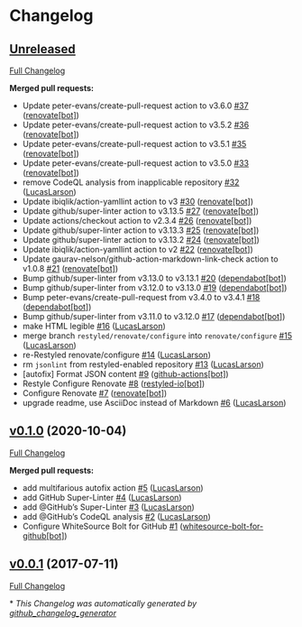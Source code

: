 # Changelog

## [Unreleased](https://github.com/LucasLarson/LucasLarson.github.io/tree/HEAD)

[Full Changelog](https://github.com/LucasLarson/LucasLarson.github.io/compare/v0.1.0...HEAD)

**Merged pull requests:**

- Update peter-evans/create-pull-request action to v3.6.0 [\#37](https://github.com/LucasLarson/LucasLarson.github.io/pull/37) ([renovate[bot]](https://github.com/apps/renovate))
- Update peter-evans/create-pull-request action to v3.5.2 [\#36](https://github.com/LucasLarson/LucasLarson.github.io/pull/36) ([renovate[bot]](https://github.com/apps/renovate))
- Update peter-evans/create-pull-request action to v3.5.1 [\#35](https://github.com/LucasLarson/LucasLarson.github.io/pull/35) ([renovate[bot]](https://github.com/apps/renovate))
- Update peter-evans/create-pull-request action to v3.5.0 [\#33](https://github.com/LucasLarson/LucasLarson.github.io/pull/33) ([renovate[bot]](https://github.com/apps/renovate))
- remove CodeQL analysis from inapplicable repository [\#32](https://github.com/LucasLarson/LucasLarson.github.io/pull/32) ([LucasLarson](https://github.com/LucasLarson))
- Update ibiqlik/action-yamllint action to v3 [\#30](https://github.com/LucasLarson/LucasLarson.github.io/pull/30) ([renovate[bot]](https://github.com/apps/renovate))
- Update github/super-linter action to v3.13.5 [\#27](https://github.com/LucasLarson/LucasLarson.github.io/pull/27) ([renovate[bot]](https://github.com/apps/renovate))
- Update actions/checkout action to v2.3.4 [\#26](https://github.com/LucasLarson/LucasLarson.github.io/pull/26) ([renovate[bot]](https://github.com/apps/renovate))
- Update github/super-linter action to v3.13.3 [\#25](https://github.com/LucasLarson/LucasLarson.github.io/pull/25) ([renovate[bot]](https://github.com/apps/renovate))
- Update github/super-linter action to v3.13.2 [\#24](https://github.com/LucasLarson/LucasLarson.github.io/pull/24) ([renovate[bot]](https://github.com/apps/renovate))
- Update ibiqlik/action-yamllint action to v2 [\#22](https://github.com/LucasLarson/LucasLarson.github.io/pull/22) ([renovate[bot]](https://github.com/apps/renovate))
- Update gaurav-nelson/github-action-markdown-link-check action to v1.0.8 [\#21](https://github.com/LucasLarson/LucasLarson.github.io/pull/21) ([renovate[bot]](https://github.com/apps/renovate))
- Bump github/super-linter from v3.13.0 to v3.13.1 [\#20](https://github.com/LucasLarson/LucasLarson.github.io/pull/20) ([dependabot[bot]](https://github.com/apps/dependabot))
- Bump github/super-linter from v3.12.0 to v3.13.0 [\#19](https://github.com/LucasLarson/LucasLarson.github.io/pull/19) ([dependabot[bot]](https://github.com/apps/dependabot))
- Bump peter-evans/create-pull-request from v3.4.0 to v3.4.1 [\#18](https://github.com/LucasLarson/LucasLarson.github.io/pull/18) ([dependabot[bot]](https://github.com/apps/dependabot))
- Bump github/super-linter from v3.11.0 to v3.12.0 [\#17](https://github.com/LucasLarson/LucasLarson.github.io/pull/17) ([dependabot[bot]](https://github.com/apps/dependabot))
- make HTML legible [\#16](https://github.com/LucasLarson/LucasLarson.github.io/pull/16) ([LucasLarson](https://github.com/LucasLarson))
- merge branch `restyled/renovate/configure` into `renovate/configure` [\#15](https://github.com/LucasLarson/LucasLarson.github.io/pull/15) ([LucasLarson](https://github.com/LucasLarson))
- re-Restyled renovate/configure [\#14](https://github.com/LucasLarson/LucasLarson.github.io/pull/14) ([LucasLarson](https://github.com/LucasLarson))
- rm `jsonlint` from restyled-enabled repository [\#13](https://github.com/LucasLarson/LucasLarson.github.io/pull/13) ([LucasLarson](https://github.com/LucasLarson))
- \[autofix\] Format JSON content [\#9](https://github.com/LucasLarson/LucasLarson.github.io/pull/9) ([github-actions[bot]](https://github.com/apps/github-actions))
- Restyle Configure Renovate [\#8](https://github.com/LucasLarson/LucasLarson.github.io/pull/8) ([restyled-io[bot]](https://github.com/apps/restyled-io))
- Configure Renovate [\#7](https://github.com/LucasLarson/LucasLarson.github.io/pull/7) ([renovate[bot]](https://github.com/apps/renovate))
- upgrade readme, use AsciiDoc instead of Markdown [\#6](https://github.com/LucasLarson/LucasLarson.github.io/pull/6) ([LucasLarson](https://github.com/LucasLarson))

## [v0.1.0](https://github.com/LucasLarson/LucasLarson.github.io/tree/v0.1.0) (2020-10-04)

[Full Changelog](https://github.com/LucasLarson/LucasLarson.github.io/compare/v0.0.1...v0.1.0)

**Merged pull requests:**

- add multifarious autofix action [\#5](https://github.com/LucasLarson/LucasLarson.github.io/pull/5) ([LucasLarson](https://github.com/LucasLarson))
- add GitHub Super-Linter [\#4](https://github.com/LucasLarson/LucasLarson.github.io/pull/4) ([LucasLarson](https://github.com/LucasLarson))
- add @GitHub’s Super-Linter [\#3](https://github.com/LucasLarson/LucasLarson.github.io/pull/3) ([LucasLarson](https://github.com/LucasLarson))
- add @GitHub’s CodeQL analysis [\#2](https://github.com/LucasLarson/LucasLarson.github.io/pull/2) ([LucasLarson](https://github.com/LucasLarson))
- Configure WhiteSource Bolt for GitHub [\#1](https://github.com/LucasLarson/LucasLarson.github.io/pull/1) ([whitesource-bolt-for-github[bot]](https://github.com/apps/whitesource-bolt-for-github))

## [v0.0.1](https://github.com/LucasLarson/LucasLarson.github.io/tree/v0.0.1) (2017-07-11)

[Full Changelog](https://github.com/LucasLarson/LucasLarson.github.io/compare/2dfcaf982823044da2ea422937df439ffcb99763...v0.0.1)



\* *This Changelog was automatically generated by [github_changelog_generator](https://github.com/github-changelog-generator/github-changelog-generator)*
